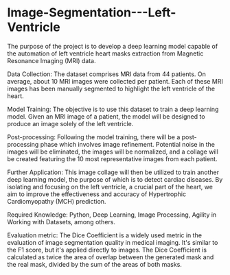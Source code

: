 # Image-Segmentation---Left-Ventricle
The purpose of the project is to develop a deep learning model capable of the automation of left ventricle heart masks extraction from Magnetic Resonance Imaging (MRI) data.

Data Collection: The dataset comprises MRI data from 44 patients. On average, about 10
MRI images were collected per patient. Each of these MRI images has been manually
segmented to highlight the left ventricle of the heart.

Model Training: The objective is to use this dataset to train a deep learning model. Given
an MRI image of a patient, the model will be designed to produce an image solely of the
left ventricle.

Post-processing: Following the model training, there will be a post-processing phase
which involves image refinement. Potential noise in the images will be eliminated, the
images will be normalized, and a collage will be created featuring the 10 most
representative images from each patient.

Further Application: This image collage will then be utilized to train another deep learning
model, the purpose of which is to detect cardiac diseases. By isolating and focusing on the
left ventricle, a crucial part of the heart, we aim to improve the effectiveness and accuracy
of Hypertrophic Cardiomyopathy (MCH) prediction.

Required Knowledge: Python, Deep Learning, Image Processing, Agility in Working with
Datasets, among others.

Evaluation metric: The Dice Coefficient is a widely used metric in the evaluation of image
segmentation quality in medical imaging. It's similar to the F1 score, but it's applied directly
to images. The Dice Coefficient is calculated as twice the area of overlap between the
generated mask and the real mask, divided by the sum of the areas of both masks.
